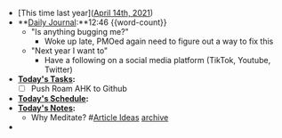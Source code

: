 - [This time last year]([April 14th, 2021](<April 14th, 2021.md>))
- **[Daily Journal](<Daily Journal.md>):**12:46 {{word-count}}
    - "Is anything bugging me?"
        - Woke up late, PMOed again need to figure out a way to fix this
    - "Next year I want to"
        - Have a following on a social media platform (TikTok, Youtube, Twitter)
- **[Today's Tasks](<Today's Tasks.md>):**
    - [ ] Push Roam AHK to Github
- **[Today's Schedule](<Today's Schedule.md>):**
- **[Today's Notes](<Today's Notes.md>):**
    - Why Meditate? #[Article Ideas](<Article Ideas.md>) [archive](<archive.md>)
- 
